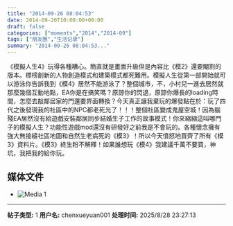 ```yaml
---
title: "2014-09-26 08:04:53"
date: 2014-09-26T10:00:00+08:00
draft: false
categories: ["moments","2014","2014-09"]
tags: ["朋友圈","生活记录"]
summary: "2014-09-26 08:04:53..."
---
```


《模擬人生4》玩得各種糟心。簡直就是畫面升級但是內容比《模2》還要閹割的版本。標榜創新的人物創造模式和建築模式都死難用。模擬人生從第一部開始就可以游泳你告訴我到《模4》居然不能游泳了？整個城市，不，小村兒一進去居然就那麼幾個互動地點，EA你是在搞笑嗎？原諒你的閃退，原諒你爆長的loading時間，怎麼去敲鄰居家的門還要界面轉換？今天真正讓我棄玩的爆發點在於：玩了四代之後發現我的社區中的NPC都老死光了！！！整個社區變成鬼屋空城！因為腦殘EA居然沒有給遊戲安裝鄰居同步結婚生子工作的故事模式！你來縮縮這叫哪門子的模擬人生？功能性遊戲mod還沒有研發好之前我是不會玩的。各種懷念擁有強大無接縫社區地圖和自然生老病死的《模3》！所以今天憤怒地買齊了所有《模3》資料片。《模3》終生粉不解釋！如果誰想玩《模4》我建議千萬不要買，神坑，我把我的給你玩。

## 媒体文件

- ![Media 1](/Moments/photos/2014-09-26/201409260804530.jpg)

---

**帖子类型:** 1
**用户名:** chenxueyuan001
**处理时间:** 2025/8/28 23:27:13
